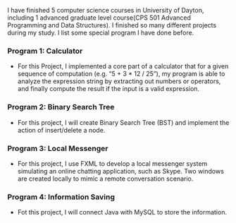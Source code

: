 I have finished 5 computer science courses in University of Dayton, including 1 advanced graduate level course(CPS 501 Advanced Programming and Data Structures). I finished so many different projects during my study. I list some special program I have done before.

### Program 1: Calculator
- For this Project, I implemented a core part of a calculator that for a given sequence of computation (e.g. “5 + 3 * 12 / 25”), my program is able to analyze the expression string by extracting out numbers or operators, and finally compute the result if the input is a valid expression.<br/>


### Program 2: Binary Search Tree
- For this project, I will create Binary Search Tree (BST) and implement the action of insert/delete a node. <br/>


### Program 3: Local Messenger
- For this project, I use FXML to develop a local messenger system simulating an online chatting application, such as Skype. Two windows are created locally to mimic a remote conversation scenario.<br/>


### Program 4: Information Saving
- Fot this project, I will connect Java with MySQL to store the information.<br/>
